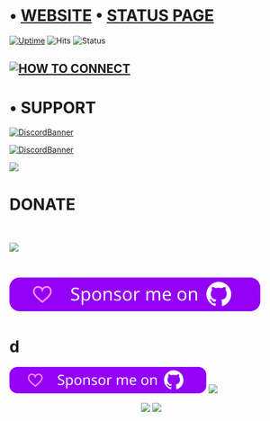 # •   [WEBSITE](https://freelavalink.ga)   •   [STATUS PAGE](https://status.freelavalink.ga) 

[![Uptime](https://img.shields.io/uptimerobot/ratio/m790568780-4b499cce7d2b8318146700a8?style=flat-square)](https://stats.uptimerobot.com/V21BmI2MKq/790568780)
![Hits](https://hits.seeyoufarm.com/api/count/incr/badge.svg?url=https%3A%2F%2Fgithub.com%2Fnischay876%2Fwww.freelavalink.ga&count_bg=%2379C83D&title_bg=%23555555&icon=&icon_color=%23E7E7E7&title=Repo+views&edge_flat=true)
![Status](https://img.shields.io/uptimerobot/status/m790568780-4b499cce7d2b8318146700a8?label=Server)

## [![HOW TO CONNECT](https://dabuttonfactory.com/button.png?t=HOW+TO+CONNECT&f=Open+Sans-Bold&ts=20&tc=fff&hp=45&vp=20&c=20&bgt=gradient&bgc=3b7dbf&ebgc=073763)](./how-to-connect/)

# •   SUPPORT

[![DiscordBanner](https://invidget.switchblade.xyz/S3jkGvstbx)](https://discord.gg/S3jkGvstbx)

[![DiscordBanner](https://discord-readme-badge.vercel.app/api?id=813561253175361558)](https://www.oggy.ga)

<a class="button umami--click--PP" href="https://nischaydev.tebex.io/package/5063868"><img src="https://i.imgur.com/cGc8A5J.png" width="350" height="auto"></a>

# DONATE

# [![](https://i.imgur.com/ua5gOmw.png)](https://paypal.me/seikosandeep)
# [![](https://raw.githubusercontent.com/mechPenSketch/mechPenSketch/master/img/github_sponsor_btn.svg)](https://github.com/sponsors/nischay876)
# d
<a class="button umami--click--PP" href="https://github.com/sponsors/nischay876"><img src="https://raw.githubusercontent.com/mechPenSketch/mechPenSketch/master/img/github_sponsor_btn.svg" width="350" height="auto"></a>
<a class="button umami--click--PP" href="https://paypal.me/seikosandeep"><img src="https://i.imgur.com/ua5gOmw.png" width="350" height="auto"></a>

<p align="center"><img src="https://ForTheBadge.com/images/badges/built-with-love.svg">  <img src="https://ForTheBadge.com/images/badges/built-with-swag.svg"></a></p><p align="center">
